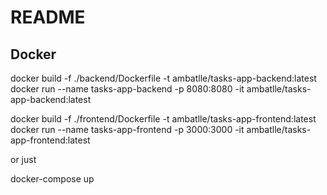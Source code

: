 # README

## Docker

docker build -f ./backend/Dockerfile -t ambatlle/tasks-app-backend:latest
docker run --name tasks-app-backend -p 8080:8080 -it ambatlle/tasks-app-backend:latest

docker build -f ./frontend/Dockerfile -t ambatlle/tasks-app-frontend:latest
docker run --name tasks-app-frontend -p 3000:3000 -it ambatlle/tasks-app-frontend:latest

or just

docker-compose up
